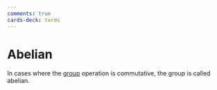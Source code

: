 ```yaml
---
comments: true
cards-deck: terms
---
```


# Abelian

In cases where the [group](group.md) operation is commutative, the group is called abelian.

